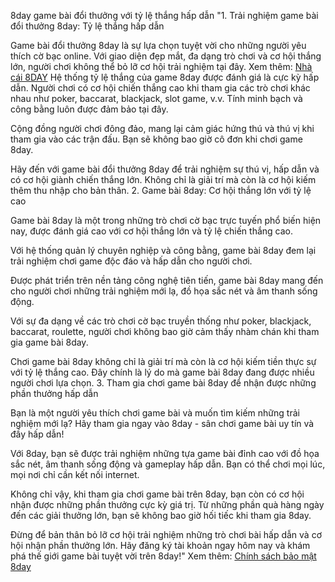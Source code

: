8day game bài đổi thưởng với tỷ lệ thắng hấp dẫn
"1. Trải nghiệm game bài đổi thưởng 8day: Tỷ lệ thắng hấp dẫn
 
 Game bài đổi thưởng 8day là sự lựa chọn tuyệt vời cho những người yêu thích cờ bạc online. Với giao diện đẹp mắt, đa dạng trò chơi và cơ hội thắng lớn, người chơi không thể bỏ lỡ cơ hội trải nghiệm tại đây.
 Xem thêm: [Nhà cái 8DAY](https://game8day.com/)
 Hệ thống tỷ lệ thắng của game 8day được đánh giá là cực kỳ hấp dẫn. Người chơi có cơ hội chiến thắng cao khi tham gia các trò chơi khác nhau như poker, baccarat, blackjack, slot game, v.v. Tính minh bạch và công bằng luôn được đảm bảo tại đây.
 
 Cộng đồng người chơi đông đảo, mang lại cảm giác hứng thú và thú vị khi tham gia vào các trận đấu. Bạn sẽ không bao giờ cô đơn khi chơi game 8day.
 
 Hãy đến với game bài đổi thưởng 8day để trải nghiệm sự thú vị, hấp dẫn và có cơ hội giành chiến thắng lớn. Không chỉ là giải trí mà còn là cơ hội kiếm thêm thu nhập cho bản thân.
 2. Game bài 8day: Cơ hội thắng lớn với tỷ lệ cao
 
 Game bài 8day là một trong những trò chơi cờ bạc trực tuyến phổ biến hiện nay, được đánh giá cao với cơ hội thắng lớn và tỷ lệ chiến thắng cao. 
 
 Với hệ thống quản lý chuyên nghiệp và công bằng, game bài 8day đem lại trải nghiệm chơi game độc đáo và hấp dẫn cho người chơi. 
 
 Được phát triển trên nền tảng công nghệ tiên tiến, game bài 8day mang đến cho người chơi những trải nghiệm mới lạ, đồ họa sắc nét và âm thanh sống động. 
 
 Với sự đa dạng về các trò chơi cờ bạc truyền thống như poker, blackjack, baccarat, roulette, người chơi không bao giờ cảm thấy nhàm chán khi tham gia game bài 8day. 
 
 Chơi game bài 8day không chỉ là giải trí mà còn là cơ hội kiếm tiền thực sự với tỷ lệ thắng cao. Đây chính là lý do mà game bài 8day đang được nhiều người chơi lựa chọn. 
 3. Tham gia chơi game bài 8day để nhận được những phần thưởng hấp dẫn
 
 Bạn là một người yêu thích chơi game bài và muốn tìm kiếm những trải nghiệm mới lạ? Hãy tham gia ngay vào 8day - sân chơi game bài uy tín và đầy hấp dẫn!
 
 Với 8day, bạn sẽ được trải nghiệm những tựa game bài đỉnh cao với đồ họa sắc nét, âm thanh sống động và gameplay hấp dẫn. Bạn có thể chơi mọi lúc, mọi nơi chỉ cần kết nối internet.
 
 Không chỉ vậy, khi tham gia chơi game bài trên 8day, bạn còn có cơ hội nhận được những phần thưởng cực kỳ giá trị. Từ những phần quà hàng ngày đến các giải thưởng lớn, bạn sẽ không bao giờ hối tiếc khi tham gia 8day.
 
 Đừng để bản thân bỏ lỡ cơ hội trải nghiệm những trò chơi bài hấp dẫn và cơ hội nhận phần thưởng lớn. Hãy đăng ký tài khoản ngay hôm nay và khám phá thế giới game bài tuyệt vời trên 8day!"
 Xem thêm: [Chính sách bảo mật 8day](https://game8day.com/chinh-sach-bao-mat-8day/)